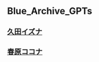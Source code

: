 ## Blue_Archive_GPTs
### [久田イズナ](https://chat.openai.com/g/g-0aFTSJNBt-jiu-tian-izuna)

### [春原ココナ](https://chat.openai.com/g/g-KoiKSE77a-chun-yuan-kokona)